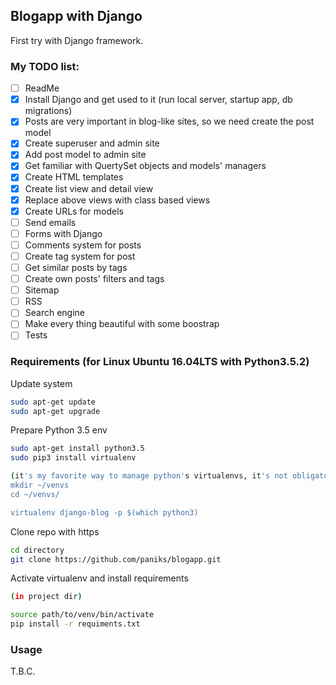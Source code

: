 ## Blogapp with Django

First try with Django framework.

### My TODO list:
- [ ] ReadMe
- [x] Install Django and get used to it (run local server, startup app, db migrations)
- [x] Posts are very important in blog-like sites, so we need create the post model
- [x] Create superuser and admin site
- [x] Add post model to admin site
- [x] Get familiar with QuertySet objects and models' managers
- [x] Create HTML templates
- [x] Create list view and detail view
- [x] Replace above views with class based views
- [x] Create URLs for models
- [ ] Send emails
- [ ] Forms with Django
- [ ] Comments system for posts
- [ ] Create tag system for post
- [ ] Get similar posts by tags
- [ ] Create own posts' filters and tags
- [ ] Sitemap
- [ ] RSS
- [ ] Search engine
- [ ] Make every thing beautiful with some boostrap
- [ ] Tests

### Requirements (for Linux Ubuntu 16.04LTS with Python3.5.2)

Update system
```bash
sudo apt-get update
sudo apt-get upgrade
```

Prepare Python 3.5 env
```bash
sudo apt-get install python3.5
sudo pip3 install virtualenv

(it's my favorite way to manage python's virtualenvs, it's not obligatory or something)
mkdir ~/venvs
cd ~/venvs/

virtualenv django-blog -p $(which python3)
```

Clone repo with https

```bash
cd directory
git clone https://github.com/paniks/blogapp.git
```

Activate virtualenv and install requirements
```bash
(in project dir)

source path/to/venv/bin/activate
pip install -r requiments.txt
```

### Usage

T.B.C.
